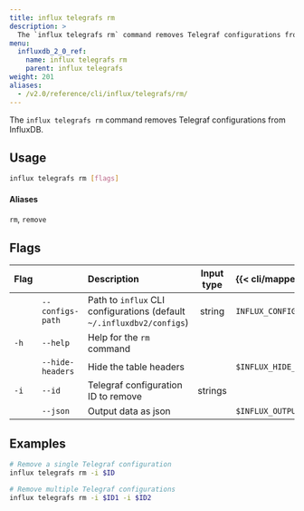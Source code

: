 ```yaml
---
title: influx telegrafs rm
description: >
  The `influx telegrafs rm` command removes Telegraf configurations from InfluxDB.
menu:
  influxdb_2_0_ref:
    name: influx telegrafs rm
    parent: influx telegrafs
weight: 201
aliases:
  - /v2.0/reference/cli/influx/telegrafs/rm/
---
```


The `influx telegrafs rm` command removes Telegraf configurations from InfluxDB.

## Usage
```sh
influx telegrafs rm [flags]
```

#### Aliases
`rm`, `remove`

## Flags
| Flag |                  | Description                                                           | Input type  | {{< cli/mapped >}}     |
|:---- |:---              |:-----------                                                           |:----------: |:------------------     |
|      | `--configs-path` | Path to `influx` CLI configurations (default `~/.influxdbv2/configs`) | string      |`INFLUX_CONFIGS_PATH`   |
| `-h` | `--help`         | Help for the `rm` command                                             |             |                        |
|      | `--hide-headers` | Hide the table headers                                                |             | `$INFLUX_HIDE_HEADERS` |
| `-i` | `--id`           | Telegraf configuration ID to remove                                   | strings     |                        |
|      | `--json`         | Output data as json                                                   |             | `$INFLUX_OUTPUT_JSON`  |

## Examples
```sh
# Remove a single Telegraf configuration
influx telegrafs rm -i $ID

# Remove multiple Telegraf configurations
influx telegrafs rm -i $ID1 -i $ID2
```
